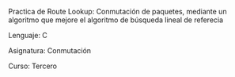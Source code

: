 Practica de Route Lookup: Conmutación de paquetes, mediante un algoritmo que mejore el algoritmo de búsqueda lineal de referecia

Lenguaje: C

Asignatura: Conmutación

Curso: Tercero